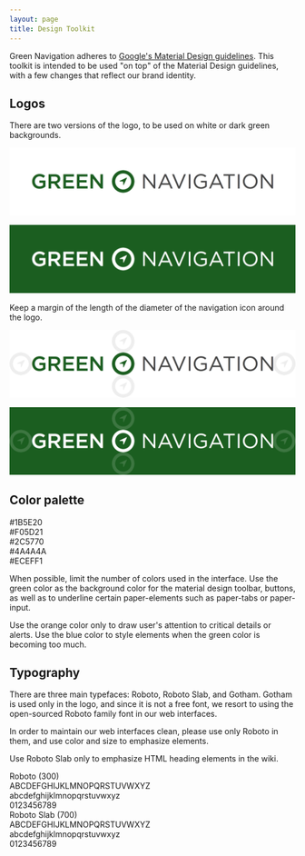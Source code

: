 ```yaml
---
layout: page
title: Design Toolkit
---
```


Green Navigation adheres to [Google's Material Design guidelines](https://material.google.com/). This toolkit is intended to be used "on top" of the Material Design guidelines, with a few changes that reflect our brand identity.

## Logos

There are two versions of the logo, to be used on white or dark green backgrounds.

![logo_white](../../images/GN_logo_white.png)

![logo_white](../../images/GN_logo_green.png)

Keep a margin of the length of the diameter of the navigation icon around the logo.

![logo_white](../../images/GN_logo_white_margin.png)

![logo_white](../../images/GN_logo_green_margin.png)

## Color palette

<div class="design-color green">
  <span>#1B5E20</span>
</div>

<div class="design-color orange">
  <span>#F05D21</span>
</div>

<div class="design-color blue">
  <span>#2C5770</span>
</div>

<div class="design-color darkgrey">
  <span>#4A4A4A</span>
</div>

<div class="design-color lightgrey">
  <span>#ECEFF1</span>
</div>

When possible, limit the number of colors used in the interface. Use the green color as the background color for the material design toolbar, buttons, as well as to underline certain paper-elements such as paper-tabs or paper-input.

Use the orange color only to draw user's attention to critical details or alerts. Use the blue color to style elements when the green color is becoming too much.

## Typography

There are three main typefaces: Roboto, Roboto Slab, and Gotham. Gotham is used only in the logo, and since it is not a free font, we resort to using the open-sourced Roboto family font in our web interfaces.

In order to maintain our web interfaces clean, please use only Roboto in them, and use color and size to emphasize elements.

Use Roboto Slab only to emphasize HTML heading elements in the wiki.

<div class="design-font"><span class="title Roboto">Roboto (300)</span><br>
  <span>ABCDEFGHIJKLMNOPQRSTUVWXYZ</span><br>
  <span>abcdefghijklmnopqrstuvwxyz</span><br>
  <span>0123456789</span></div>

<div class="design-font Roboto-Slab"><span class="title">Roboto Slab (700)</span><br>
  <span>ABCDEFGHIJKLMNOPQRSTUVWXYZ</span><br>
  <span>abcdefghijklmnopqrstuvwxyz</span><br>
  <span>0123456789</span></div>
